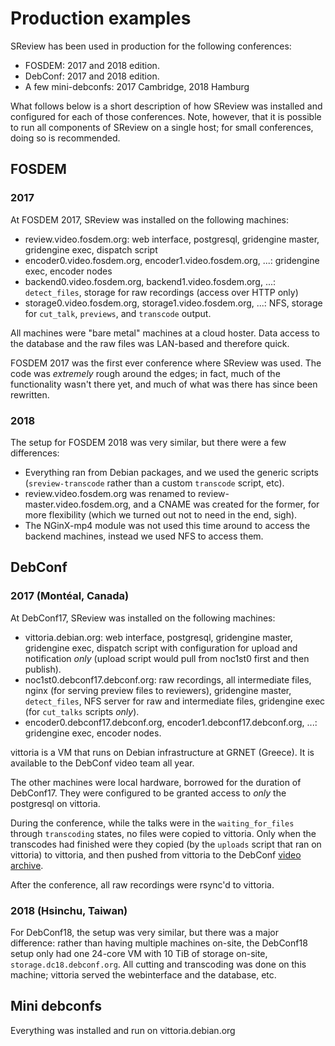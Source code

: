 # Production examples

SReview has been used in production for the following conferences:

* FOSDEM: 2017 and 2018 edition.
* DebConf: 2017 and 2018 edition.
* A few mini-debconfs: 2017 Cambridge, 2018 Hamburg

What follows below is a short description of how SReview was installed
and configured for each of those conferences. Note, however, that it is
possible to run all components of SReview on a single host; for small
conferences, doing so is recommended.

## FOSDEM

### 2017

At FOSDEM 2017, SReview was installed on the following machines:

- review.video.fosdem.org: web interface, postgresql, gridengine master,
  gridengine exec, dispatch script
- encoder0.video.fosdem.org, encoder1.video.fosdem.org, ...: gridengine
  exec, encoder nodes
- backend0.video.fosdem.org, backend1.video.fosdem.org, ...:
  `detect_files`, storage for raw recordings (access over HTTP only)
- storage0.video.fosdem.org, storage1.video.fosdem.org, ...: NFS,
  storage for `cut_talk`, `previews`, and `transcode` output.

All machines were "bare metal" machines at a cloud hoster. Data access
to the database and the raw files was LAN-based and therefore quick.

FOSDEM 2017 was the first ever conference where SReview was used. The
code was *extremely* rough around the edges; in fact, much of the
functionality wasn't there yet, and much of what was there has since
been rewritten.

### 2018

The setup for FOSDEM 2018 was very similar, but there were a few
differences:

- Everything ran from Debian packages, and we used the generic scripts
  (`sreview-transcode` rather than a custom `transcode` script, etc).
- review.video.fosdem.org was renamed to review-master.video.fosdem.org,
  and a CNAME was created for the former, for more flexibility (which we
  turned out not to need in the end, sigh).
- The NGinX-mp4 module was not used this time around to access the
  backend machines, instead we used NFS to access them.

## DebConf

### 2017 (Montéal, Canada)

At DebConf17, SReview was installed on the following machines:

- vittoria.debian.org: web interface, postgresql, gridengine master,
  gridengine exec, dispatch script with configuration for upload and
  notification *only* (upload script would pull from noc1st0 first and
  then publish).
- noc1st0.debconf17.debconf.org: raw recordings, all intermediate files,
  nginx (for serving preview files to reviewers), gridengine master,
  `detect_files`, NFS server for raw and intermediate files, gridengine
  exec (for `cut_talks` scripts *only*).
- encoder0.debconf17.debconf.org, encoder1.debconf17.debconf.org, ...:
  gridengine exec, encoder nodes.

vittoria is a VM that runs on Debian infrastructure at GRNET (Greece).
It is available to the DebConf video team all year.

The other machines were local hardware, borrowed for the duration of
DebConf17. They were configured to be granted access to *only* the
postgresql on vittoria.

During the conference, while the talks were in the `waiting_for_files`
through `transcoding` states, no files were copied to vittoria. Only
when the transcodes had finished were they copied (by the `uploads`
script that ran on vittoria) to vittoria, and then pushed from vittoria
to the DebConf [video archive](https://video.debian.net).

After the conference, all raw recordings were rsync'd to vittoria.

### 2018 (Hsinchu, Taiwan)

For DebConf18, the setup was very similar, but there was a major
difference: rather than having multiple machines on-site, the DebConf18
setup only had one 24-core VM with 10 TiB of storage on-site,
`storage.dc18.debconf.org`. All cutting and transcoding was done on this
machine; vittoria served the webinterface and the database, etc.

## Mini debconfs

Everything was installed and run on vittoria.debian.org
